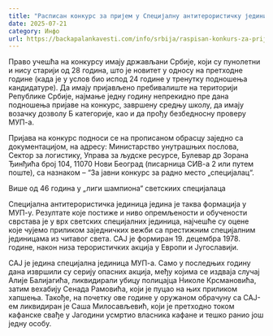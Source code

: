 ```yaml
---
title: "Расписан конкурс за пријем у Специјалну антитерористичку јединицу"
date: 2025-07-21
category: Инфо
url: https://backapalankavesti.com/info/srbija/raspisan-konkurs-za-prijem-u-specijalnu-antiteroristicku-jedinicu1/
---
```


Право учешћа на конкурсу имају држављани Србије, који су пунолетни и нису старији од 28 година, што је новитет у односу на претходне године (када је у услов био испод 24 године у тренутку подношења кандидатуре). Да имају пријављено пребивалиште на територији Републике Србије, најмање једну годину непрекидно пре дана подношења пријаве на конкурс, завршену средњу школу, да имају возачку дозволу Б категорије, као и да прођу безбедносну проверу МУП-а.

Пријава на конкурс подноси се на прописаном обрасцу заједно са документацијом, на адресу: Министарство унутрашњих послова, Сектор за логистику, Управа за људске ресурсе, Булевар др Зорана Ђинђића број 104, 11070 Нови Београд (писарница СИВ-а 2 или путем поште), са назнаком – “За јавни конкурс за радно место „специјалац“.

Више од 46 година у „лиги шампиона“ светскиих специјалаца

Специјална антитерористичка јединица једина је таква формација у МУП-у. Резултате које постиже и ниво опремљености и обучености сврстава је у врх светских специјалних јединица, најчешће су оцене које чујемо приликом заједничких вежби са престижним специјалним јединицама из читавог света. САЈ је формиран 19. децембра 1978. године, након низа терористичких акција у Европи и Југославији.

САЈ је једина специјална јединица МУП-а. Само у последњих годину дана извршили су серију опасних акција, међу којима се издваја случај Алије Балијагића, ликвидирали убицу полицајца Николе Крсмановића, затим вехабију Сенада Рамовића, који је пуцао на њих приликом хапшења. Такође, на почетку ове године у оружаном обрачуну са САЈ-ем ликвидиран је Саша Милосављевић, који је претходно током кафанске свађе у Јагодини усмртио власника кафане и тешко ранио још једну особу.
